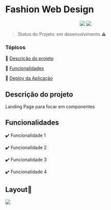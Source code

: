 <h1>Fashion Web Design</h1> 

<p align="center">
  <img src="https://img.shields.io/static/v1?label=react&message=framework&color=blue&style=for-the-badge&logo=REACT"/>
   <img src="http://img.shields.io/static/v1?label=STATUS&message=desenvolvimento&color=GREEN&style=for-the-badge"/>
</p>

> Status do Projeto: em desenvolvimento :warning:

### Tópicos 

:small_blue_diamond: [Descrição do projeto](#descrição-do-projeto)

:small_blue_diamond: [Funcionalidades](#funcionalidades)

:small_blue_diamond: [Deploy da Aplicação](#deploy-da-aplicação-dash)

## Descrição do projeto 

<p align="justify">
  Landing Page para focar em componentes
</p>

## Funcionalidades

:heavy_check_mark: Funcionalidade 1  

:heavy_check_mark: Funcionalidade 2  

:heavy_check_mark: Funcionalidade 3  

:heavy_check_mark: Funcionalidade 4  

## Layout:dash:

<img src="https://user-images.githubusercontent.com/102324315/196590700-4b1d8b1b-b60f-4106-b329-f9d46eb9301c.svg" />
